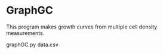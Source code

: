 # GraphGC

This program makes growth curves from multiple cell density measurements.

graphGC.py data.csv
